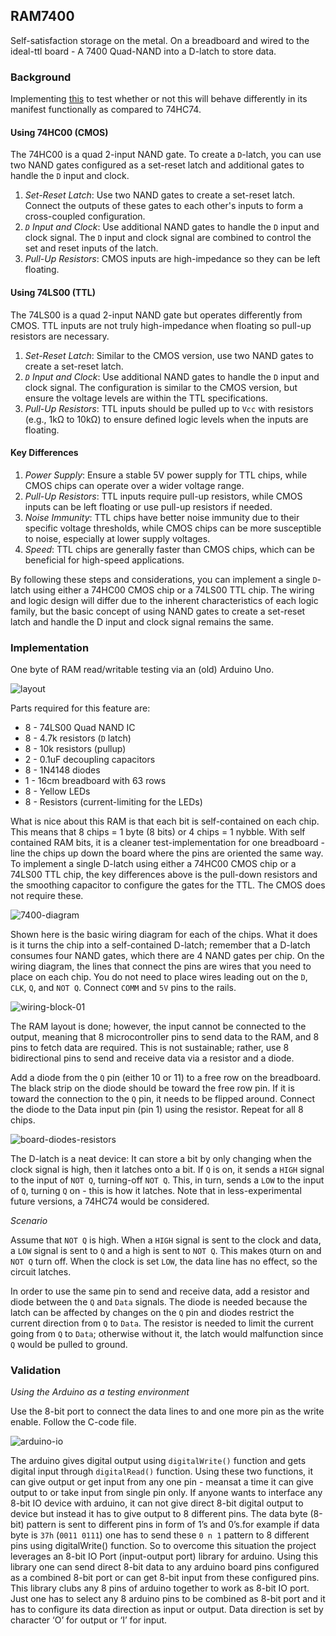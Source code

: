 ## RAM7400

Self-satisfaction storage on the metal. On a breadboard and wired to the ideal-ttl board - A 7400 Quad-NAND into a D-latch to store data.

### Background

Implementing [this](https://www.instructables.com/DIY-RAM-for-Your-Micro/) to test whether or not this will behave differently in its manifest functionally as compared to 74HC74.

#### Using 74HC00 (CMOS)

The 74HC00 is a quad 2-input NAND gate. To create a `D`-latch, you can use two NAND gates configured as a set-reset latch and additional gates to handle the `D` input and clock.

1. _Set-Reset Latch_: Use two NAND gates to create a set-reset latch. Connect the outputs of these gates to each other's inputs to form a cross-coupled configuration.
2. _`D` Input and Clock_: Use additional NAND gates to handle the `D` input and clock signal. The `D` input and clock signal are combined to control the set and reset inputs of the latch.
3. _Pull-Up Resistors_: CMOS inputs are high-impedance so they can be left floating.

#### Using 74LS00 (TTL)

The 74LS00 is a quad 2-input NAND gate but operates differently from CMOS. TTL inputs are not truly high-impedance when floating so pull-up resistors are necessary.

1. _Set-Reset Latch_: Similar to the CMOS version, use two NAND gates to create a set-reset latch.
2. _`D` Input and Clock_: Use additional NAND gates to handle the `D` input and clock signal. The configuration is similar to the CMOS version, but ensure the voltage levels are within the TTL specifications.
3. _Pull-Up Resistors_: TTL inputs should be pulled up to `Vcc` with resistors (e.g., 1kΩ to 10kΩ) to ensure defined logic levels when the inputs are floating.

#### Key Differences

1. _Power Supply_: Ensure a stable 5V power supply for TTL chips, while CMOS chips can operate over a wider voltage range.
2. _Pull-Up Resistors_: TTL inputs require pull-up resistors, while CMOS inputs can be left floating or use pull-up resistors if needed.
3. _Noise Immunity_: TTL chips have better noise immunity due to their specific voltage thresholds, while CMOS chips can be more susceptible to noise, especially at lower supply voltages.
4. _Speed_: TTL chips are generally faster than CMOS chips, which can be beneficial for high-speed applications.

By following these steps and considerations, you can implement a single `D`-latch using either a 74HC00 CMOS chip or a 74LS00 TTL chip. The wiring and logic design will differ due to the inherent characteristics of each logic family, but the basic concept of using NAND gates to create a set-reset latch and handle the D input and clock signal remains the same.

### Implementation

One byte of RAM read/writable testing via an (old) Arduino Uno.

![layout](/images/finished-setup.jpg)

Parts required for this feature are:

* 8 - 74LS00 Quad NAND IC
* 8 - 4.7k resistors (`D` latch)
* 8 - 10k resistors (pullup)
* 2 - 0.1uF decoupling capacitors
* 8 - 1N4148 diodes
* 1 - 16cm breadboard with 63 rows
* 8 - Yellow LEDs
* 8 - Resistors (current-limiting for the LEDs)

What is nice about this RAM is that each bit is self-contained on each chip.  This means that 8 chips = 1 byte (8 bits) or 4 chips = 1 nybble. With self contained RAM bits, it is a cleaner test-implementation for one breadboard - line the chips up down the board where the pins are oriented the same way. To implement a single D-latch using either a 74HC00 CMOS chip or a 74LS00 TTL chip, the key differences above is the pull-down resistors and the smoothing capacitor to configure the gates for the TTL. The CMOS does not require these. 

![7400-diagram](/images/RAM7400.png)

Shown here is the basic wiring diagram for each of the chips.  What it does is it turns the chip into a self-contained D-latch; remember that a D-latch consumes four NAND gates, which there are 4 NAND gates per chip. On the wiring diagram, the lines that connect the pins are wires that you need to place on each chip.  You do not need to place wires leading out on the `D`, `CLK`, `Q`, and `NOT Q`. Connect `COMM` and `5V` pins to the rails.

![wiring-block-01](/images/wiring-block-01.jpg)

The RAM layout is done; however, the input cannot be connected to the output, meaning that 8 microcontroller pins to send data to the RAM, and 8 pins to fetch data are required. This is not sustainable; rather, use 8 bidirectional pins to send and receive data via a resistor and a diode.

Add a diode from the `Q` pin (either 10 or 11) to a free row on the breadboard.  The black strip on the diode should be toward the free row pin.  If it is toward the connection to the `Q` pin, it needs to be flipped around.  Connect the diode to the Data input pin (pin 1) using the resistor. Repeat for all 8 chips.

![board-diodes-resistors](/images/board-diodes-resistors.jpg)

The D-latch is a neat device: It can store a bit by only changing when the clock signal is high, then it latches onto a bit. If `Q` is on, it sends a `HIGH` signal to the input of `NOT Q`, turning-off `NOT Q`. This, in turn, sends a `LOW` to the input of `Q`, turning `Q` on - this is how it latches. Note that in less-experimental future versions, a 74HC74 would be considered.

_Scenario_

Assume that `NOT Q` is high. When a `HIGH` signal is sent to the clock and data, a `LOW` signal is sent to `Q` and a high is sent to `NOT Q`. This makes `Q`turn on and `NOT Q` turn off. When the clock is set `LOW`, the data line has no effect, so the circuit latches.

In order to use the same pin to send and receive data, add a resistor and diode between the `Q` and `Data` signals. The diode is needed because the latch can be affected by changes on the `Q` pin and diodes restrict the current direction from `Q` to `Data`. The resistor is needed to limit the current going from `Q` to `Data`; otherwise without it, the latch would malfunction since `Q` would be pulled to ground.

### Validation

_Using the Arduino as a testing environment_

Use the 8-bit port to connect the data lines to and one more pin as the write enable. Follow the C-code file.

![arduino-io](/images/arduino-io.jpg)

The arduino gives digital output using `digitalWrite()` function and gets digital input through `digitalRead()` function. Using these two functions, it can give output or get input from any one pin - meansat a time it can give output to or take input from single pin only. If anyone wants to interface any 8-bit IO device with arduino, it can not give direct 8-bit digital output to device but instead it has to give output to 8 different pins. The data byte (8-bit) pattern is sent to different pins in form of 1’s and 0’s.for example if data byte is `37h` (`0011 0111`) one has to send these `0 n 1` pattern to 8 different pins using digitalWrite() function. So to overcome this situation the project leverages an 8-bit IO Port (input-output port) library for arduino. Using this library one can send direct 8-bit data to any arduino board pins configured as a combined 8-bit port or can get 8-bit input from these configured pins. This library clubs any 8 pins of arduino together to work as 8-bit IO port. Just one has to select any 8 arduino pins to be combined as 8-bit port and it has to configure its data direction as input or output. Data direction is set by character ‘O’ for output or ‘I’ for input.

